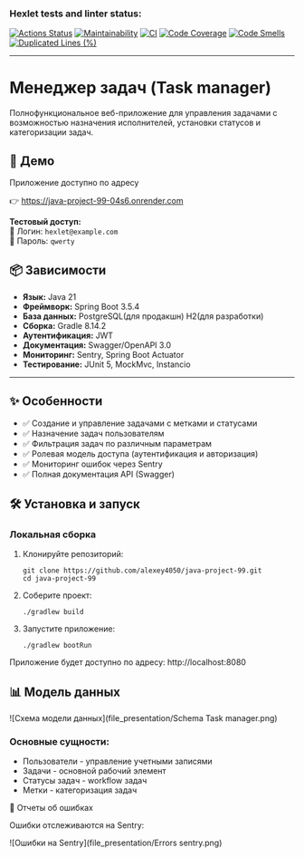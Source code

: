 ### Hexlet tests and linter status:
[![Actions Status](https://github.com/alexey4050/java-project-99/actions/workflows/hexlet-check.yml/badge.svg)](https://github.com/alexey4050/java-project-99/actions)
[![Maintainability](https://qlty.sh/gh/alexey4050/projects/java-project-99/maintainability.svg)](https://qlty.sh/gh/alexey4050/projects/java-project-99)
[![CI](https://github.com/alexey4050/java-project-99/actions/workflows/ci.yml/badge.svg)](https://github.com/alexey4050/java-project-99/actions/workflows/ci.yml)
[![Code Coverage](https://qlty.sh/gh/alexey4050/projects/java-project-99/coverage.svg)](https://qlty.sh/gh/alexey4050/projects/java-project-99)
[![Code Smells](https://sonarcloud.io/api/project_badges/measure?project=alexey4050_java-project-99&metric=code_smells)](https://sonarcloud.io/summary/new_code?id=alexey4050_java-project-99)
[![Duplicated Lines (%)](https://sonarcloud.io/api/project_badges/measure?project=alexey4050_java-project-99&metric=duplicated_lines_density)](https://sonarcloud.io/summary/new_code?id=alexey4050_java-project-99)

---
# Менеджер задач (Task manager)
Полнофункциональное веб-приложение для управления задачами с возможностью назначения исполнителей, установки статусов и категоризации задач.

## 🚀 **Демо**  
Приложение доступно по адресу

👉 https://java-project-99-04s6.onrender.com

**Тестовый доступ:**  
🔑 Логин: `hexlet@example.com`  
🔑 Пароль: `qwerty`

 ## 📦 Зависимости
- **Язык:** Java 21
- **Фреймворк:** Spring Boot 3.5.4
- **База данных:** PostgreSQL(для продакшн) H2(для разработки)
- **Сборка:** Gradle 8.14.2
- **Аутентификация:** JWT
- **Документация:** Swagger/OpenAPI 3.0
- **Мониторинг:** Sentry, Spring Boot Actuator
- **Тестирование:** JUnit 5, MockMvc, Instancio

---
## ✨ Особенности

- ✅ Создание и управление задачами с метками и статусами
- ✅ Назначение задач пользователям
- ✅ Фильтрация задач по различным параметрам
- ✅ Ролевая модель доступа (аутентификация и авторизация)
- ✅ Мониторинг ошибок через Sentry
- ✅ Полная документация API (Swagger)

## 🛠️ **Установка и запуск**

### **Локальная сборка**
1. Клонируйте репозиторий:
   ```
   git clone https://github.com/alexey4050/java-project-99.git
   cd java-project-99
2. Соберите проект:
    ```
   ./gradlew build
3. Запустите приложение:
    ```
   ./gradlew bootRun
   
Приложение будет доступно по адресу: http://localhost:8080

## 📊 Модель данных

![Схема модели данных](file_presentation/Schema Task manager.png)

### Основные сущности:
* Пользователи - управление учетными записями
* Задачи - основной рабочий элемент
* Статусы задач - workflow задач 
* Метки - категоризация задач

🐞 Отчеты об ошибках

Ошибки отслеживаются на Sentry:

![Ошибки на Sentry](file_presentation/Errors sentry.png)